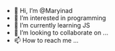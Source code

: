 - 👋 Hi, I’m @Maryinad
- 👀 I’m interested in programming 
- 🌱 I’m currently learning JS
- 💞️ I’m looking to collaborate on ...
- 📫 How to reach me ...

<!---
Maryinad/Maryinad is a ✨ special ✨ repository because its `README.md` (this file) appears on your GitHub profile.
You can click the Preview link to take a look at your changes.
--->
